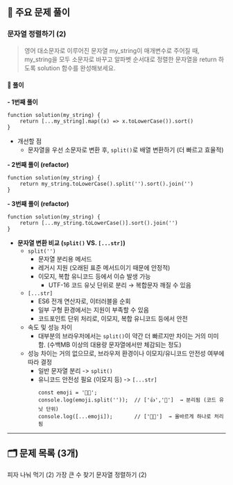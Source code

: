 <h2 id="🔎-주요-문제-풀이">🔎 주요 문제 풀이</h2>
<h3 id="문자열-정렬하기-2">문자열 정렬하기 (2)</h3>
<blockquote>
<p>영어 대소문자로 이루어진 문자열 my_string이 매개변수로 주어질 때, my_string을 모두 소문자로 바꾸고 알파벳 순서대로 정렬한 문자열을 return 하도록 solution 함수를 완성해보세요.</p>
</blockquote>
<h4 id="🔷-풀이">🔷 풀이</h4>
<p><strong>- 1번째 풀이</strong></p>
<pre><code class="language-js">function solution(my_string) {
    return [...my_string].map((x) =&gt; x.toLowerCase()).sort()
}</code></pre>
<ul>
<li>개선할 점<ul>
<li>문자열을 우선 소문자로 변환 후, <code>split()</code>로 배열 변환하기
(더 빠르고 효율적)</li>
</ul>
</li>
</ul>
<p><strong>- 2번째 풀이 (refactor)</strong></p>
<pre><code class="language-js">function solution(my_string) {
    return my_string.toLowerCase().split('').sort().join('')
}</code></pre>
<p><strong>- 3번째 풀이 (refactor)</strong></p>
<pre><code class="language-js">function solution(my_string) {
    return [...my_string.toLowerCase()].sort().join('')
}</code></pre>
<ul>
<li><strong>문자열 변환 비교 (<code>split()</code> VS. <code>[...str]</code>)</strong><ul>
<li><code>split('')</code><ul>
<li>문자열 분리용 메서드</li>
<li>레거시 지원 (오래된 표준 메서드이기 때문에 안정적)</li>
<li>이모지, 복합 유니코드 등에서 이슈 발생 가능<ul>
<li>UTF-16 코드 유닛 단위로 분리 → 복합문자 깨질 수 있음</li>
</ul>
</li>
</ul>
</li>
<li><code>[...str]</code><ul>
<li>ES6 전개 연산자로, 이터러블을 순회</li>
<li>일부 구형 환경에서는 지원이 부족할 수 있음</li>
<li>코드포인트 단위 처리로, 이모지, 복합 유니코드 등에서 안전</li>
</ul>
</li>
<li>속도 및 성능 차이<ul>
<li>대부분의 브라우저에서는 <code>split()</code>이 약간 더 빠르지만 차이는 거의 미미함.
(수백MB 이상의 대용량 문자열에서만 체감되는 정도)</li>
</ul>
</li>
<li>성능 차이는 거의 없으므로, 브라우저 환경이나 이모지/유니코드 안전성 여부에 따라 결정<ul>
<li>일반 문자열 분리 -&gt; <code>split()</code></li>
<li>유니코드 안전성 필요 (이모지 등) -&gt; <code>[...str]</code><pre><code class="language-js">const emoji = '👍🏻';
console.log(emoji.split(''));  // ['👍','🏻']  → 분리됨 (코드 유닛 단위)
console.log([...emoji]);       // ['👍🏻']  → 올바르게 하나로 처리됨</code></pre>
</li>
</ul>
</li>
</ul>
</li>
</ul>
<hr />
<h2 id="🗂️-문제-목록-3개">🗂️ 문제 목록 (3개)</h2>
<p>피자 나눠 먹기 (2)
가장 큰 수 찾기
문자열 정렬하기 (2)</p>